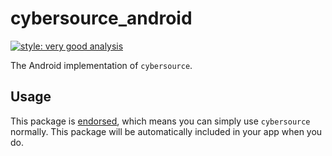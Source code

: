 # cybersource_android

[![style: very good analysis][very_good_analysis_badge]][very_good_analysis_link]

The Android implementation of `cybersource`.

## Usage

This package is [endorsed][endorsed_link], which means you can simply use `cybersource`
normally. This package will be automatically included in your app when you do.

[endorsed_link]: https://flutter.dev/docs/development/packages-and-plugins/developing-packages#endorsed-federated-plugin
[very_good_analysis_badge]: https://img.shields.io/badge/style-very_good_analysis-B22C89.svg
[very_good_analysis_link]: https://pub.dev/packages/very_good_analysis